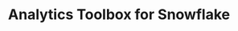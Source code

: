 ---
title: Analytics Toolbox for Snowflake
description: "Unlock Spatial Analytics in Snowflake"
icon: "/img/icons/snowflake-analytics-toolbox.png"
type: examples
---